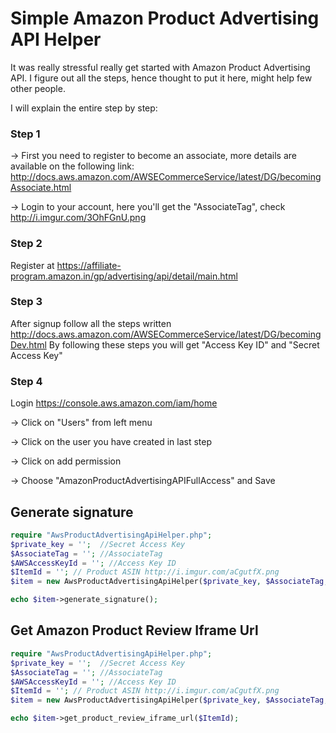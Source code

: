 # Simple Amazon Product Advertising API Helper
It was really stressful really get started with Amazon Product Advertising API. I figure out all the steps, hence thought to put it here, might help few other people.

I will explain the entire step by step:
### Step 1
-> First you need to register to become an associate, more details are available on the following link:
http://docs.aws.amazon.com/AWSECommerceService/latest/DG/becomingAssociate.html

-> Login to your account, here you'll get the "AssociateTag", check http://i.imgur.com/3OhFGnU.png

### Step 2
Register at https://affiliate-program.amazon.in/gp/advertising/api/detail/main.html

### Step 3
After signup follow all the steps written http://docs.aws.amazon.com/AWSECommerceService/latest/DG/becomingDev.html
By following these steps you will get "Access Key ID" and  "Secret Access Key"

### Step 4
Login https://console.aws.amazon.com/iam/home 

-> Click on "Users" from left menu 

-> Click on the user you have created in last step 

-> Click on add permission 

-> Choose "AmazonProductAdvertisingAPIFullAccess" and Save

## Generate signature
```php
require "AwsProductAdvertisingApiHelper.php";
$private_key = '';  //Secret Access Key
$AssociateTag = ''; //AssociateTag
$AWSAccessKeyId = ''; //Access Key ID
$ItemId = ''; // Product ASIN http://i.imgur.com/aCgutfX.png
$item = new AwsProductAdvertisingApiHelper($private_key, $AssociateTag, $AWSAccessKeyId, $ItemId);

echo $item->generate_signature();
```

## Get Amazon Product Review Iframe Url
```php
require "AwsProductAdvertisingApiHelper.php";
$private_key = '';  //Secret Access Key
$AssociateTag = ''; //AssociateTag
$AWSAccessKeyId = ''; //Access Key ID
$ItemId = ''; // Product ASIN http://i.imgur.com/aCgutfX.png
$item = new AwsProductAdvertisingApiHelper($private_key, $AssociateTag, $AWSAccessKeyId, $ItemId);

echo $item->get_product_review_iframe_url($ItemId);
```